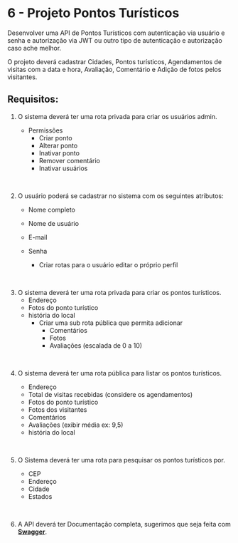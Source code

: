 # 6 - Projeto Pontos Turísticos

Desenvolver uma API de Pontos Turísticos com autenticação via usuário e senha e autorização via JWT ou outro tipo de autenticação e autorização caso ache melhor.

O projeto deverá cadastrar Cidades, Pontos turísticos, Agendamentos de visitas com a data e hora, Avaliação, Comentário e Adição de fotos pelos visitantes.

## Requisitos:

1. O sistema deverá ter uma rota privada para criar os usuários admin.

   - Permissões
     - Criar ponto
     - Alterar ponto
     - Inativar ponto
     - Remover comentário
     - Inativar usuários

</br>

2. O usuário poderá se cadastrar no sistema com os seguintes atributos:
      - Nome completo
      - Nome de usuário
      - E-mail
      - Senha

        - Criar rotas para o usuário editar o próprio perfil

</br>

3. O sistema deverá ter uma rota privada para criar os pontos turísticos.
   - Endereço
   - Fotos do ponto turístico
   - história do local
     - Criar uma sub rota pública que permita adicionar
       - Comentários
       - Fotos
       - Avaliações (escalada de 0 a 10)

</br>

4. O sistema deverá ter uma rota pública para listar os pontos turísticos.

    - Endereço
    - Total de visitas recebidas (considere os agendamentos)
    - Fotos do ponto turístico
    - Fotos dos visitantes
    - Comentários
    - Avaliações (exibir média ex: 9,5)
    - história do local

</br>

5. O Sistema deverá ter uma rota para pesquisar os pontos turísticos por.

    - CEP
    - Endereço
    - Cidade
    - Estados

</br>

6. A API deverá ter Documentação completa, sugerimos que seja feita com [**Swagger**](https://swagger.io/).






